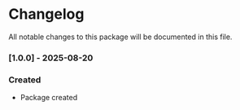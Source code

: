 # Changelog

All notable changes to this package will be documented in this file.

### [1.0.0] - 2025-08-20

### Created
 - Package created